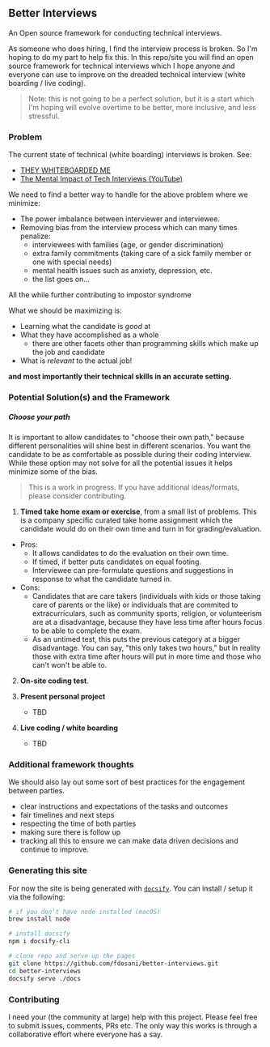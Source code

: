 Better Interviews
-----------------

An Open source framework for conducting technical interviews.

As someone who does hiring, I find the interview process is broken. So I'm
hoping to do my part to help fix this. In this repo/site you will find an open
source framework for technical interviews which I hope anyone and everyone can
use to improve on the dreaded technical interview (white boarding / live coding).

> Note: this is not going to be a perfect solution, but it is a start which
I'm hoping will evolve overtime to be better, more inclusive, and less stressful.


### Problem
The current state of technical (white boarding) interviews is broken.
See:
- [THEY WHITEBOARDED ME](http://they.whiteboarded.me/interview_types/whiteboarding_and_live_coding.html)
- [The Mental Impact of Tech Interviews (YouTube)](https://www.youtube.com/watch?v=aIrKC41NwC0)


We need to find a better way to handle for the above problem where we minimize:
* The power imbalance between interviewer and interviewee.
* Removing bias from the interview process which can many times penalize:
  - interviewees with families (age, or gender discrimination)
  - extra family commitments (taking care of a sick family member or
    one with special needs)
  - mental health issues such as anxiety, depression, etc.
  - the list goes on...

All the while further contributing to impostor syndrome

What we should be maximizing is:

* Learning what the candidate is *good* at
* What they have accomplished as a whole
  * there are other facets other than programming skills which make up
    the job and candidate
* What is *relevant* to the actual job!

**and most importantly their technical skills in an accurate setting.**


### Potential Solution(s) and the Framework

##### Choose your path

It is important to allow candidates to "choose their own path," because
different personalities will shine best in different scenarios. You want the
candidate to be as comfortable as possible during their coding interview. While these option may not solve for all the potential issues it helps minimize
some of the bias.

> This is a work in progress. If you have additional ideas/formats, please
consider contributing.

1. **Timed take home exam or exercise**, from a small list of problems. This is
a company specific curated take home assignment which the candidate would do
on their own time and turn in for grading/evaluation.
  - Pros:
    - It allows candidates to do the evaluation on their own time.
    - If timed, if better puts candidates on equal footing.
    - Interviewee can pre-formulate questions and suggestions in response to
      what the candidate turned in.
  - Cons:
    - Candidates that are care takers (individuals with kids or those taking care
      of parents or the like) or individuals that are commited to
      extracurriculars, such as community sports, religion, or volunteerism are
      at a disadvantage, because they have less time after hours focus to be
      able to complete the exam.
    - As an untimed test, this puts the previous category at a bigger
      disadvantage. You can say, "this only takes two hours," but in reality
      those with extra time after hours will put in more time and those who
      can't won't be able to.

2. **On-site coding test**.


3. **Present personal project**
   - TBD


4. **Live coding / white boarding**
   - TBD


### Additional framework thoughts

We should also lay out some sort of best practices for the engagement between
parties.

- clear instructions and expectations of the tasks and outcomes
- fair timelines and next steps
- respecting the time of both parties
- making sure there is follow up
- tracking all this to ensure we can make data driven decisions and continue to
  improve.


### Generating this site

For now the site is being generated with [`docsify`](https://docsify.js.org). You can install / setup it via the
following:

```bash
# if you don't have node installed (macOS)
brew install node

# install docsify
npm i docsify-cli

# clone repo and serve up the pages
git clone https://github.com/fdosani/better-interviews.git
cd better-interviews
docsify serve ./docs
```

### Contributing
I need your (the community at large) help with this project. Please feel free to
submit issues, comments, PRs etc. The only way this works is through a
collaborative effort where everyone has a say.
